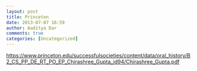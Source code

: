 ```yaml
---
layout: post
title: Princeton		
date: 2013-07-07 16:59
author: Aaditya Dar
comments: true
categories: [Uncategorized]
---
```

https://www.princeton.edu/successfulsocieties/content/data/oral_history/B2_CS_PP_DE_RT_PO_EP_Chirashree_Gupta_id94/Chirashree_Gupta.pdf

